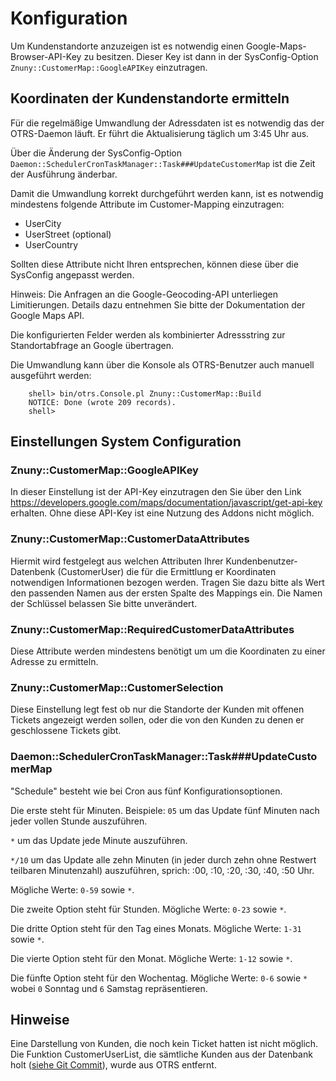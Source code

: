 # Konfiguration

Um Kundenstandorte anzuzeigen ist es notwendig einen Google-Maps-Browser-API-Key zu besitzen.
Dieser Key ist dann in der SysConfig-Option `Znuny::CustomerMap::GoogleAPIKey` einzutragen.

## Koordinaten der Kundenstandorte ermitteln

Für die regelmäßige Umwandlung der Adressdaten ist es notwendig das der OTRS-Daemon läuft. Er führt die Aktualisierung täglich um 3:45 Uhr aus.

Über die Änderung der SysConfig-Option `Daemon::SchedulerCronTaskManager::Task###UpdateCustomerMap` ist die Zeit der Ausführung änderbar.

Damit die Umwandlung korrekt durchgeführt werden kann, ist es notwendig
mindestens folgende Attribute im Customer-Mapping einzutragen:

 - UserCity
 - UserStreet (optional)
 - UserCountry

Sollten diese Attribute nicht Ihren entsprechen, können diese über die SysConfig angepasst werden.

Hinweis:
Die Anfragen an die Google-Geocoding-API unterliegen Limitierungen. Details dazu entnehmen Sie bitte der Dokumentation der Google Maps API.

Die konfigurierten Felder werden als kombinierter Adressstring zur Standortabfrage an Google übertragen.

Die Umwandlung kann über die Konsole als OTRS-Benutzer auch manuell ausgeführt werden:

```
    shell> bin/otrs.Console.pl Znuny::CustomerMap::Build
    NOTICE: Done (wrote 209 records).
    shell>
```

## Einstellungen System Configuration

### Znuny::CustomerMap::GoogleAPIKey
In dieser Einstellung ist der API-Key einzutragen den Sie über den Link https://developers.google.com/maps/documentation/javascript/get-api-key erhalten. Ohne diese API-Key ist eine Nutzung des Addons nicht möglich.

### Znuny::CustomerMap::CustomerDataAttributes
Hiermit wird festgelegt aus welchen Attributen Ihrer Kundenbenutzer-Datenbenk (CustomerUser) die für die Ermittlung er Koordinaten notwendigen Informationen bezogen werden. Tragen Sie dazu bitte als Wert den passenden Namen aus der ersten Spalte des Mappings ein. Die Namen der Schlüssel belassen Sie bitte unverändert.

### Znuny::CustomerMap::RequiredCustomerDataAttributes
Diese Attribute werden mindestens benötigt um um die Koordinaten zu einer Adresse zu ermitteln.

### Znuny::CustomerMap::CustomerSelection
Diese Einstellung legt fest ob nur die Standorte der Kunden mit offenen Tickets angezeigt werden sollen, oder die von den Kunden zu denen er geschlossene Tickets gibt.


### Daemon::SchedulerCronTaskManager::Task###UpdateCustomerMap
"Schedule" besteht wie bei Cron aus fünf Konfigurationsoptionen.

Die erste steht für Minuten.
Beispiele:
`05` um das Update fünf Minuten nach jeder vollen Stunde auszuführen.

`*` um das Update jede Minute auszuführen.

`*/10` um das Update alle zehn Minuten (in jeder durch zehn ohne Restwert teilbaren Minutenzahl) auszuführen, sprich: :00, :10, :20, :30, :40, :50 Uhr.

Mögliche Werte: `0-59` sowie `*`.

Die zweite Option steht für Stunden. Mögliche Werte: `0-23` sowie `*`.

Die dritte Option steht für den Tag eines Monats. Mögliche Werte: `1-31` sowie `*`.

Die vierte Option steht für den Monat. Mögliche Werte: `1-12` sowie `*`.

Die fünfte Option steht für den Wochentag. Mögliche Werte: `0-6`  sowie `*` wobei `0` Sonntag und `6` Samstag repräsentieren.

## Hinweise
Eine Darstellung von Kunden, die noch kein Ticket hatten ist nicht möglich. Die Funktion CustomerUserList, die sämtliche Kunden aus der Datenbank holt ([siehe Git Commit](https://github.com/OTRS/otrs/commit/3a59683b3cd8cf5c1008150706d23677116736fc)), wurde aus OTRS entfernt.
